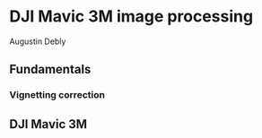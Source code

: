 # DJI Mavic 3M image processing
Augustin Debly

## Fundamentals
### Vignetting correction

## DJI Mavic 3M
